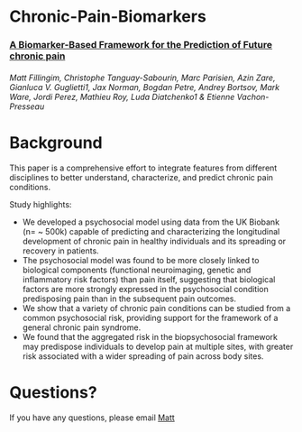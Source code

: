 # **Chronic-Pain-Biomarkers**
### [A Biomarker-Based Framework for the Prediction of Future chronic pain](https://www.medrxiv.org/content/10.1101/2024.04.19.24306101v1)
###### Matt Fillingim, Christophe Tanguay-Sabourin, Marc Parisien, Azin Zare, Gianluca V. Guglietti1, Jax Norman, Bogdan Petre, Andrey Bortsov, Mark Ware, Jordi Perez, Mathieu Roy, Luda Diatchenko1 & Etienne Vachon-Presseau

# **Background**
This paper is a comprehensive effort to integrate features from different disciplines to better
understand, characterize, and predict chronic pain conditions.

Study highlights:

- We developed a psychosocial model using data from the UK Biobank (n= ~ 500k) capable of
predicting and characterizing the longitudinal development of chronic pain in healthy individuals
and its spreading or recovery in patients.
- The psychosocial model was found to be more closely linked to
biological components (functional neuroimaging, genetic and 
inflammatory risk factors) than pain itself, suggesting that biological factors are more strongly
expressed in the psychosocial condition predisposing pain than in the subsequent pain outcomes.
- We show that a variety of chronic pain conditions can be studied from
a common psychosocial risk, providing support for the framework of a general chronic pain
syndrome.
- We found that the aggregated risk in the biopsychosocial framework may predispose
individuals to develop pain at multiple sites, with greater risk associated with a wider spreading
of pain across body sites.

# **Questions?**
If you have any questions, please email [Matt](<matthew.fillingim@mail.mcgill.ca>)

